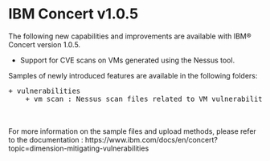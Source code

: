 # IBM  Concert v1.0.5

The following new capabilities and improvements are available with IBM® Concert version 1.0.5.

* Support for CVE scans on VMs generated using the Nessus tool.

Samples of newly introduced features are available in the following folders:
<pre>
+ vulnerabilities
    + vm_scan : Nessus scan files related to VM vulnerability scans.
</pre>

<br>
<br>For more information on the sample files and upload methods, please refer to the documentation : https://www.ibm.com/docs/en/concert?topic=dimension-mitigating-vulnerabilities